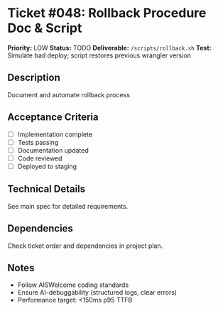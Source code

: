# Ticket #048: Rollback Procedure Doc & Script

**Priority:** LOW
**Status:** TODO
**Deliverable:** `/scripts/rollback.sh`
**Test:** Simulate bad deploy; script restores previous wrangler version

## Description
Document and automate rollback process

## Acceptance Criteria
- [ ] Implementation complete
- [ ] Tests passing
- [ ] Documentation updated
- [ ] Code reviewed
- [ ] Deployed to staging

## Technical Details
See main spec for detailed requirements.

## Dependencies
Check ticket order and dependencies in project plan.

## Notes
- Follow AISWelcome coding standards
- Ensure AI-debuggability (structured logs, clear errors)
- Performance target: <150ms p95 TTFB
